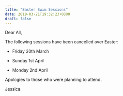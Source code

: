 ```yaml
---
title: "Easter Swim Sessions"
date: 2018-03-21T19:32:23+0000
draft: false
---
```





Dear All,



The following sessions have been cancelled over Easter:






- Friday 30th March

- Sunday 1st April

- Monday 2nd April



Apologies to those who were planning to attend.















Jessica







